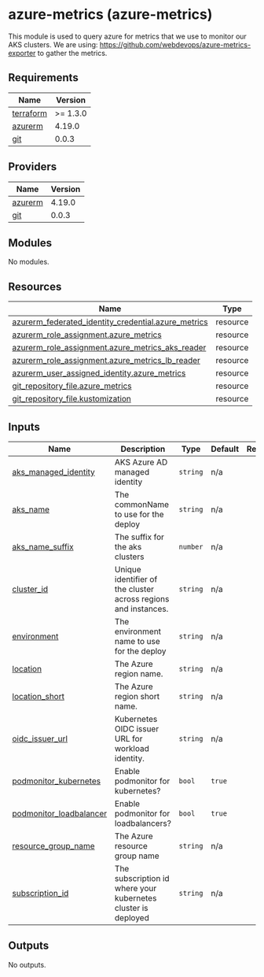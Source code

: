 # azure-metrics (azure-metrics)

This module is used to query azure for metrics that we use to monitor our AKS clusters.
We are using: https://github.com/webdevops/azure-metrics-exporter to gather the metrics.

## Requirements

| Name | Version |
|------|---------|
| <a name="requirement_terraform"></a> [terraform](#requirement\_terraform) | >= 1.3.0 |
| <a name="requirement_azurerm"></a> [azurerm](#requirement\_azurerm) | 4.19.0 |
| <a name="requirement_git"></a> [git](#requirement\_git) | 0.0.3 |

## Providers

| Name | Version |
|------|---------|
| <a name="provider_azurerm"></a> [azurerm](#provider\_azurerm) | 4.19.0 |
| <a name="provider_git"></a> [git](#provider\_git) | 0.0.3 |

## Modules

No modules.

## Resources

| Name | Type |
|------|------|
| [azurerm_federated_identity_credential.azure_metrics](https://registry.terraform.io/providers/hashicorp/azurerm/4.19.0/docs/resources/federated_identity_credential) | resource |
| [azurerm_role_assignment.azure_metrics](https://registry.terraform.io/providers/hashicorp/azurerm/4.19.0/docs/resources/role_assignment) | resource |
| [azurerm_role_assignment.azure_metrics_aks_reader](https://registry.terraform.io/providers/hashicorp/azurerm/4.19.0/docs/resources/role_assignment) | resource |
| [azurerm_role_assignment.azure_metrics_lb_reader](https://registry.terraform.io/providers/hashicorp/azurerm/4.19.0/docs/resources/role_assignment) | resource |
| [azurerm_user_assigned_identity.azure_metrics](https://registry.terraform.io/providers/hashicorp/azurerm/4.19.0/docs/resources/user_assigned_identity) | resource |
| [git_repository_file.azure_metrics](https://registry.terraform.io/providers/xenitab/git/0.0.3/docs/resources/repository_file) | resource |
| [git_repository_file.kustomization](https://registry.terraform.io/providers/xenitab/git/0.0.3/docs/resources/repository_file) | resource |

## Inputs

| Name | Description | Type | Default | Required |
|------|-------------|------|---------|:--------:|
| <a name="input_aks_managed_identity"></a> [aks\_managed\_identity](#input\_aks\_managed\_identity) | AKS Azure AD managed identity | `string` | n/a | yes |
| <a name="input_aks_name"></a> [aks\_name](#input\_aks\_name) | The commonName to use for the deploy | `string` | n/a | yes |
| <a name="input_aks_name_suffix"></a> [aks\_name\_suffix](#input\_aks\_name\_suffix) | The suffix for the aks clusters | `number` | n/a | yes |
| <a name="input_cluster_id"></a> [cluster\_id](#input\_cluster\_id) | Unique identifier of the cluster across regions and instances. | `string` | n/a | yes |
| <a name="input_environment"></a> [environment](#input\_environment) | The environment name to use for the deploy | `string` | n/a | yes |
| <a name="input_location"></a> [location](#input\_location) | The Azure region name. | `string` | n/a | yes |
| <a name="input_location_short"></a> [location\_short](#input\_location\_short) | The Azure region short name. | `string` | n/a | yes |
| <a name="input_oidc_issuer_url"></a> [oidc\_issuer\_url](#input\_oidc\_issuer\_url) | Kubernetes OIDC issuer URL for workload identity. | `string` | n/a | yes |
| <a name="input_podmonitor_kubernetes"></a> [podmonitor\_kubernetes](#input\_podmonitor\_kubernetes) | Enable podmonitor for kubernetes? | `bool` | `true` | no |
| <a name="input_podmonitor_loadbalancer"></a> [podmonitor\_loadbalancer](#input\_podmonitor\_loadbalancer) | Enable podmonitor for loadbalancers? | `bool` | `true` | no |
| <a name="input_resource_group_name"></a> [resource\_group\_name](#input\_resource\_group\_name) | The Azure resource group name | `string` | n/a | yes |
| <a name="input_subscription_id"></a> [subscription\_id](#input\_subscription\_id) | The subscription id where your kubernetes cluster is deployed | `string` | n/a | yes |

## Outputs

No outputs.
